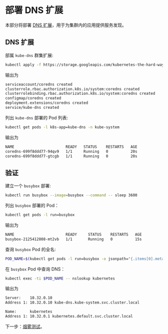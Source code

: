 # 部署 DNS 扩展

本部分将部署 [DNS 扩展](https://kubernetes.io/docs/concepts/services-networking/dns-pod-service/)，用于为集群内的应用提供服务发现。

## DNS 扩展

部属 `kube-dns` 群集扩展:

```sh
kubectl apply -f https://storage.googleapis.com/kubernetes-the-hard-way/coredns.yaml
```

输出为

```sh
serviceaccount/coredns created
clusterrole.rbac.authorization.k8s.io/system:coredns created
clusterrolebinding.rbac.authorization.k8s.io/system:coredns created
configmap/coredns created
deployment.extensions/coredns created
service/kube-dns created
```

列出 `kube-dns` 部署的 Pod 列表:

```sh
kubectl get pods -l k8s-app=kube-dns -n kube-system
```

输出为

```sh
NAME                       READY   STATUS    RESTARTS   AGE
coredns-699f8ddd77-94qv9   1/1     Running   0          20s
coredns-699f8ddd77-gtcgb   1/1     Running   0          20s
```

## 验证

建立一个 `busybox` 部署:

```sh
kubectl run busybox --image=busybox --command -- sleep 3600
```

列出 `busybox` 部署的 Pod：


```sh
kubectl get pods -l run=busybox
```

输出为

```sh
NAME                       READY     STATUS    RESTARTS   AGE
busybox-2125412808-mt2vb   1/1       Running   0          15s
```

查询 `busybox` Pod 的全名:

```sh
POD_NAME=$(kubectl get pods -l run=busybox -o jsonpath="{.items[0].metadata.name}")
```

在 `busybox` Pod 中查询 DNS：


```sh
kubectl exec -ti $POD_NAME -- nslookup kubernetes
```

输出为

```sh
Server:    10.32.0.10
Address 1: 10.32.0.10 kube-dns.kube-system.svc.cluster.local

Name:      kubernetes
Address 1: 10.32.0.1 kubernetes.default.svc.cluster.local
```

下一步：[烟雾测试](13-smoke-test.md)。
